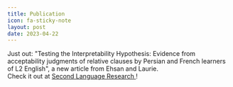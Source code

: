 ```yaml
---
title: Publication
icon: fa-sticky-note
layout: post
date: 2023-04-22
---
```


Just out: "Testing the Interpretability Hypothesis: Evidence from acceptability judgments of relative clauses by Persian and French learners of L2 English", a new article from Ehsan and Laurie.<br>
Check it out at <a href="https://doi.org/10.1177/02676583231162783"> Second Language Research </a>!